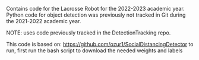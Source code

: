 Contains code for the Lacrosse Robot for the 2022-2023 academic year. Python code for object detection was previously not tracked in Git during the 2021-2022 academic year.

NOTE: uses code previously tracked in the DetectionTracking repo.

This code is based on: https://github.com/ozur1/SocialDistancingDetector
to run, first run the bash script to download the needed weights and labels